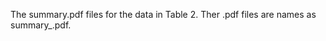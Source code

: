 The summary.pdf files for the data in Table 2. Ther .pdf files are names as summary<tempretaure>_<logConcentrationBounds>.pdf.
